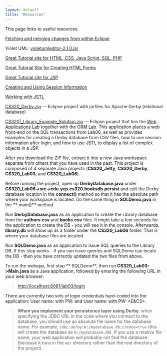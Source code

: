 ```yaml
---
layout: default
title: "Resources"
---
```


This page links to useful resources.

[Fetching and merging changes from within Eclipse](fetchMerge.html)

Violet UML: [violetumleditor-2.1.0.jar](violetumleditor-2.1.0.jar)

[Great Tutorial site for HTML, CSS, Java Script, SQL, PHP](http://www.w3schools.com)

[Great Tutorial Site for Creating HTML Forms](http://www.htmliseasy.com/form_tutor/lesson01.html)

[Great Tutorial site for JSP](http://www.tutorialspoint.com/jsp/index.htm)

[Creating and Using Session Information](http://www.tutorialspoint.com/jsp/jsp_session_tracking.htm)

[Working with JSTL](http://www.tutorialspoint.com/jsp/jsp_standard_tag_library.htm)

[CS320\_Derby.zip](CS320_Derby.zip) &mdash; Eclipse project with jarfiles for Apache Derby (relational database)

[CS320|_Library_Example_Solution.zip](CS320_Library_Example_Solution.zip) &mdash; Eclipse project that ties the [Web Applications Lab](../Labs/Lab03.html) together with the [ORM Lab](../Labs/Lab06.html).  This application places a web front-end on the SQL transactions from Lab06, as well as provides examples for creating a Derby database from CSV files, how to use session information after login, and how to use JSTL to display a list of complex objects in a JSP.

After you download the ZIP file, extract it into a new Java workspace separate from others that you have used in the past.  This project is composed of 4 separate Java projects (**CS320_Jetty**, **CS320_Derby**, **CS320_Lab03**, and **CS320_Lab06**).

Before running the project, open up **DerbyDatabase.java** under **CS320_Lab06->src->edu.ycp.cs320.booksdb.persist** and edit the Derby database location in the **connect()** method so that it has the absolute path where your workspace is located.  Do the same thing in **SQLDemo.java** in the ** main()** method.

Run **DerbyDatabase.java** as an application to create the Library database from the **authors.csv** and **books.csv** files. It might take a few seconds for the application to create the DB - you will see it in the console.  Afterwards, **library.db** will show up as a folder under the **CS320_Lab06** folder.  That is where your database files are located.

Run **SQLDemo.java** as an application to issue SQL queries to the Library DB.  If this step works - if you can issue queries and SQLDemo can locate the DB - then you have correctly updated the two files from above.

To run the webapp, first stop ** SQLDemo**, then run **CS320_Lab03->Main.java** as a Java application, followed by entering the following URL in your web browser:

> [http://localhost:8081/lab03/login](http://localhost:8081/lab03/login)

There are currently two sets of login credentials hard-coded into the application: User name: <student> with PW: <ycp> and User name: <faculty> with PW: <E&CS>.

> <div class="callout"><b>When you implement your persistence layer using Derby</b>: when specifying the JDBC URL in the code where you connect to the database, you should use an absolute file name for the database name. For example, <code>jdbc:derby:H:/mydatabase.db;create=true</code> (this will create the database as <code>H:/mydatabase.db</code>).  If you use a relative file name, your web application will probably not find the database (because it runs in the <code>war</code> directory rather than the root directory of the project).</div>
